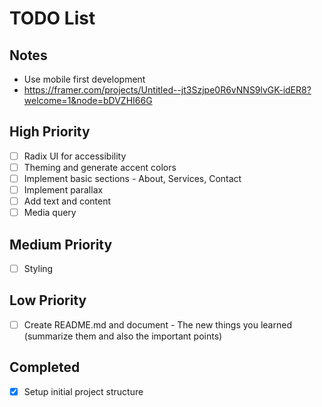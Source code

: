 # TODO List

## Notes

- Use mobile first development
- https://framer.com/projects/Untitled--jt3Szjpe0R6vNNS9lvGK-idER8?welcome=1&node=bDVZHI66G

## High Priority

- [ ] Radix UI for accessibility
- [ ] Theming and generate accent colors
- [ ] Implement basic sections - About, Services, Contact
- [ ] Implement parallax
- [ ] Add text and content
- [ ] Media query

## Medium Priority

- [ ] Styling

## Low Priority

- [ ] Create README.md and document - The new things you learned (summarize them and also the important points)

## Completed

- [x] Setup initial project structure

